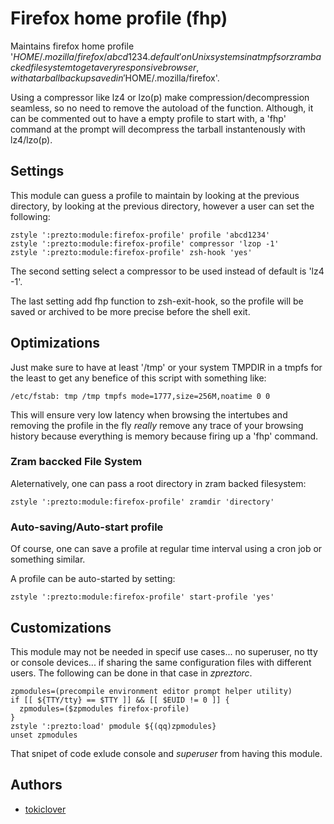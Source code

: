 Firefox home profile (fhp)
======

Maintains firefox home profile '$HOME/.mozilla/firefox/abcd1234.default' on Unix
systems in a tmpfs or zram backed filesystem to get a very responsive browser,
with a tarball back up saved in '$HOME/.mozilla/firefox'.

Using a compressor like lz4 or lzo(p) make compression/decompression seamless,
so no need to remove the autoload of the function. Although, it can be commented
out to have a empty profile to start with, a 'fhp' command at the prompt will
decompress the tarball instantenously with lz4/lzo(p).

Settings
--------

This module can guess a profile to maintain by looking at the previous directory,
by looking at the previous directory, however a user can set the following:

    zstyle ':prezto:module:firefox-profile' profile 'abcd1234'
    zstyle ':prezto:module:firefox-profile' compressor 'lzop -1'
    zstyle ':prezto:module:firefox-profile' zsh-hook 'yes'

The second setting select a compressor to be used instead of default is 'lz4 -1'.

The last setting add fhp function to zsh-exit-hook, so the profile will be saved
or archived to be more precise before the shell exit.

Optimizations
-------

Just make sure to have at least '/tmp' or your system TMPDIR in a tmpfs for the
least to get any benefice of this script with something like:

    /etc/fstab: tmp	/tmp tmpfs mode=1777,size=256M,noatime 0 0

This will ensure very low latency when browsing the intertubes and removing the
profile in the fly *really* remove any trace of your browsing history because
everything is memory because firing up a 'fhp' command.

### Zram baccked File System

Aleternatively, one can pass a root directory in zram backed filesystem:

    zstyle ':prezto:module:firefox-profile' zramdir 'directory'

### Auto-saving/Auto-start profile

Of course, one can save a profile at regular time interval using a cron job or
something similar.

A profile can be auto-started by setting:

    zstyle ':prezto:module:firefox-profile' start-profile 'yes'

Customizations
-------

This module may not be needed in specif use cases... no superuser, no tty or
console devices... if sharing the same configuration files with different
users. The following can be done in that case in *zpreztorc*.

    zpmodules=(precompile environment editor prompt helper utility)
    if [[ ${TTY/tty} == $TTY ]] && [[ $EUID != 0 ]] {
      zpmodules=($zpmodules firefox-profile)
    }
    zstyle ':prezto:load' pmodule ${(qq)zpmodules}
    unset zpmodules

That snipet of code exlude console and *superuser* from having this module.

Authors
-------

  - [tokiclover](https://github.com/tokiclover)


